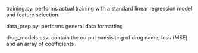 training.py:
performs actual training with a standard linear regression model and feature selection.

data_prep.py:
performs general data formatting

drug_models.csv:
contain the output consisiting of drug name, loss (MSE) and an array of coefficients
